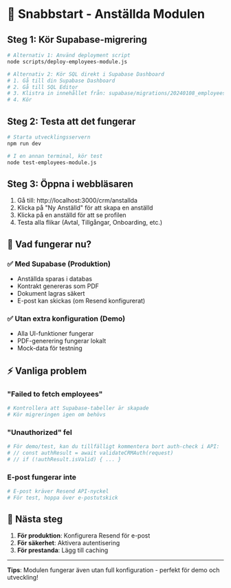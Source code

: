 # 🚀 Snabbstart - Anställda Modulen

## Steg 1: Kör Supabase-migrering

```bash
# Alternativ 1: Använd deployment script
node scripts/deploy-employees-module.js

# Alternativ 2: Kör SQL direkt i Supabase Dashboard
# 1. Gå till din Supabase Dashboard
# 2. Gå till SQL Editor
# 3. Klistra in innehållet från: supabase/migrations/20240108_employees_module.sql
# 4. Kör
```

## Steg 2: Testa att det fungerar

```bash
# Starta utvecklingsservern
npm run dev

# I en annan terminal, kör test
node test-employees-module.js
```

## Steg 3: Öppna i webbläsaren

1. Gå till: http://localhost:3000/crm/anstallda
2. Klicka på "Ny Anställd" för att skapa en anställd
3. Klicka på en anställd för att se profilen
4. Testa alla flikar (Avtal, Tillgångar, Onboarding, etc.)

## 🎯 Vad fungerar nu?

### ✅ Med Supabase (Produktion)
- Anställda sparas i databas
- Kontrakt genereras som PDF
- Dokument lagras säkert
- E-post kan skickas (om Resend konfigurerat)

### ✅ Utan extra konfiguration (Demo)
- Alla UI-funktioner fungerar
- PDF-generering fungerar lokalt
- Mock-data för testning

## ⚡ Vanliga problem

### "Failed to fetch employees"
```bash
# Kontrollera att Supabase-tabeller är skapade
# Kör migreringen igen om behövs
```

### "Unauthorized" fel
```bash
# För demo/test, kan du tillfälligt kommentera bort auth-check i API:
# // const authResult = await validateCRMAuth(request)
# // if (!authResult.isValid) { ... }
```

### E-post fungerar inte
```bash
# E-post kräver Resend API-nyckel
# För test, hoppa över e-postutskick
```

## 📝 Nästa steg

1. **För produktion**: Konfigurera Resend för e-post
2. **För säkerhet**: Aktivera autentisering
3. **För prestanda**: Lägg till caching

---

**Tips**: Modulen fungerar även utan full konfiguration - perfekt för demo och utveckling!